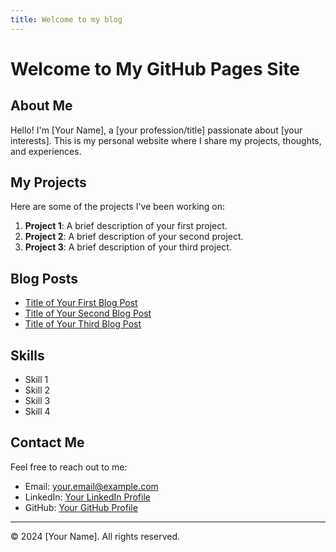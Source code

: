 ```yaml
---
title: Welcome to my blog
---
```

# Welcome to My GitHub Pages Site

## About Me

Hello! I'm [Your Name], a [your profession/title] passionate about [your interests]. This is my personal website where I share my projects, thoughts, and experiences.

## My Projects

Here are some of the projects I've been working on:

1. **Project 1**: A brief description of your first project.
2. **Project 2**: A brief description of your second project.
3. **Project 3**: A brief description of your third project.

## Blog Posts

- [Title of Your First Blog Post](link-to-post)
- [Title of Your Second Blog Post](link-to-post)
- [Title of Your Third Blog Post](link-to-post)

## Skills

- Skill 1
- Skill 2
- Skill 3
- Skill 4

## Contact Me

Feel free to reach out to me:

- Email: your.email@example.com
- LinkedIn: [Your LinkedIn Profile](https://www.linkedin.com/in/yourprofile)
- GitHub: [Your GitHub Profile](https://github.com/yourusername)

---

© 2024 [Your Name]. All rights reserved.

